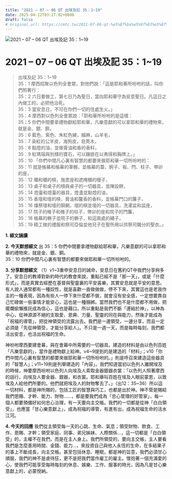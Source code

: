 ```yaml
---
title: "2021 – 07 – 06 QT 出埃及記 35：1~19"
date: 2025-04-12T03:27:02+0800
draft: false
# original_url: https://cmtc.tw/2021-07-06-qt-%e5%87%ba%e5%9f%83%e5%8f%8a%e8%a8%98-35%ef%bc%9a119
---
```


![2021 – 07 – 06 QT 出埃及記 35：1\~19](/images/qt.jpg   "2021 – 07 – 06 QT 出埃及記 35：1\~19")

# 2021 – 07 – 06 QT 出埃及記 35：1\~19

> 出埃及記 35：1\~19  
> 35：1 摩西招聚以色列全會眾，對他們說：「這是耶和華所吩咐的話，叫你們照著行：  
> 35：2 六日要做工，第七日乃為聖日，當向耶和華守為安息聖日。凡這日之內做工的，必把他治死。  
> 35：3 當安息日，不可在你們一切的住處生火。」  
> 35：4 摩西對以色列全會眾說：「耶和華所吩咐的是這樣：  
> 35：5 你們中間要拿禮物獻給耶和華，凡樂意獻的可以拿耶和華的禮物來，就是金、銀、銅，  
> 35：6 藍色、紫色、朱紅色線，細麻，山羊毛，  
> 35：7 染紅的公羊皮，海狗皮，皂莢木，  
> 35：8 點燈的油，並做膏油和香的香料，  
> 35：9 紅瑪瑙與別樣的寶石，可以鑲嵌在以弗得和胸牌上。」  
> 35：10 「你們中間凡心裏有智慧的都要來做耶和華一切所吩咐的：  
> 35：11 就是帳幕和帳幕的罩棚，並帳幕的蓋、鉤子、板、閂、柱子、帶卯的座，  
> 35：12 櫃和櫃的槓，施恩座和遮掩櫃的幔子，  
> 35：13 桌子和桌子的槓與桌子的一切器具，並陳設餅，  
> 35：14 燈臺和燈臺的器具，燈盞並點燈的油，  
> 35：15 香壇和壇的槓，膏油和馨香的香料，並帳幕門口的簾子，  
> 35：16 燔祭壇和壇的銅網，壇的槓並壇的一切器具，洗濯盆和盆座，  
> 35：17 院子的帷子和帷子的柱子，帶卯的座和院子的門簾，  
> 35：18 帳幕的橛子並院子的橛子，和這兩處的繩子，  
> 35：19 精工做的禮服和祭司亞倫並他兒子在聖所用以供祭司職分的聖衣。」

**1. 經文誦讀**

**2.  今天默想經文**
出 35：5 你們中間要拿禮物獻給耶和華，凡樂意獻的可以拿耶和華的禮物來，就是金、銀、銅。  
35：10 你們中間凡心裏有智慧的都要來做耶和華一切所吩咐的。

**3. 分享默想經文**
（1）v1\~3重申安息日的誡命，安息日在舊約QT中我們分享夠多了。安息日的教導對新約時代的教會來說，重點已經不是「那一天」，或是「什麼形式」，而是真實去經歷在基督與聖靈裏的平安喜樂，其實安息就是平安的意思。有人說人通常都有一種奴性，就是喜歡一直做做做，停不下來，其實這也是老我作主的一種表現，因為有些人一停下來什麼都不做，就會沒有安全感，一定想要靠自己忙碌做一些事情才能安心，這也是一種捆綁。當然我們也不是什麼都不用做，把擺爛偷懶推託成為信心，這也是藉口。所以重點是我們不斷「連結於神」，以神為中心，從神源源不絕的支取愛、恩典、力量、聖靈的同在與能力，然後才能成為「祝福的導管」，把從神領受的流露出去。我們是一邊領受，一邊分享，而且一定必須是「先從神領受，才能分享給人」。不只是一週一天，而是每時每刻，我們都活出安息，也活出祝福的生命。

神吩咐摩西要建會幕，與在會幕中所需要的一切器具。建造的材料是由以色列百姓「凡樂意獻的」，當作是禮物獻上給神。v4\~9提到的是建造的「材料」；v10「你們中間凡心裏有智慧的都要來做耶和華一切所吩咐的。」則是呼召來建造這些器具的「智慧人」；v11\~19則是列舉建造的「內容」。我們知道當初以色列人離開埃及的時候，神要摩西吩咐以色列人向埃及人索取金器銀器衣裳：「以色列人照著摩西的話行，向埃及人要金器、銀器，和衣裳。耶和華叫百姓在埃及人眼前蒙恩，以致埃及人給他們所要的。他們就把埃及人的財物奪去了。」（出12：35\~36）所以這一切材料，都是神所賜的，包括工匠的智慧與巧工，也都是出於神。神不管是賜給我們恩賜、才幹、能力、財物……，都是要我們成為「忠心管理的好管家」，每一個人都要預備好如何忠心治理，有一天要向主交帳。我們的一切都是從神「白白領受」，也應當「甘心樂意獻上」，成為祝福的導管，有進有出，成為祝福生命的活水江河。

**4. 今天的回應**
我們從主領受每一天的心跳、生命、氣息；領受財物、飲食、工作、恩賜、才幹；領受家庭、同事、弟兄姊妹、人際關係…，這一切都是「白白領受」的，主權不在我們，而是在主人身上。我們所領受的，要向主交帳，主人要看我們是怎麼善用時間、金錢、能力…，來投資自己與他人永恆的生命，在多結果子的事上不斷成長，向主交帳。甚至包括休息、睡眠，都是神的旨意，我們必須甘心順服，我們的神不是虐待狂，更不是把我們當作雇工的雇主。懷抱著一個充滿愛的心，使我們可能享受每時每刻的休息、娛樂、工作、服事的時光，因為凡是甘心樂意獻上的，必蒙悅納。
